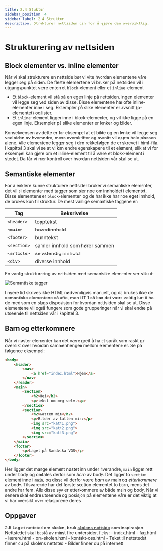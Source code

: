 ```yaml
---
title: 2.4 Stuktur
sidebar_position: 4
sidebar_label: 2.4 Struktur
description: Strukturer nettsiden din for å gjøre den oversiktlig.
---
```


# Strukturering av nettsiden

## Block elementer vs. inline elementer

Når vi skal strukturere en nettside bør vi vite hvordan elementene våre legger seg på siden.
De fleste elementene vi bruker på nettsiden vil i utgangspunktet være enten et `block`-element eller et `inline`-element.

- Et `block`-element vil stå på en egen linje på nettsiden. Ingen elementer vil legge seg ved siden av disse. Disse elementene har ofte inline-elementer inne i seg. Eksempler på slike elementer er avsnitt (p-elementet) og lister.
- Et `inline`-element ligger inne i block-elementer, og vil ikke ligge på en egen linje. Eksempler på slike elementer er lenker og bilder.

Konsekvensen av dette er for eksempel at et bilde og en lenke vil legge seg ved siden av hverandre, mens overskrifter og avsnitt vil oppta hele plassen alene. Alle elementene legger seg i den rekkefølgen de er skrevet i html-fila. I kapittel 3 skal vi se at vi kan endre egenskapene til et element, slik at vi for eksempel kan gjøre om et inline-element til å være et blokk-element i stedet. Da får vi mer kontroll over hvordan nettsiden vår skal se ut.

## Semantiske elementer

For å enklere kunne strukturere nettsider bruker vi semantiske elementer, det vil si elementer med tagger som sier noe om innholdet i elementet.
Disse elementene er `block`-elementer, og de har ikke har noe eget innhold, de brukes kun til struktur.
De mest vanlige semantiske taggene er:

| Tag       | Beksrivelse |
|-----------|-------------|
|`<header>` |topptekst|
|`<main>`   |hovedinnhold|
|`<footer>` |bunntekst|
|`<section>`|samler innhold som hører sammen|
|`<article>`|selvstendig innhold|
|`<div>`    |diverse innhold|

En vanlig strukturering av nettsiden med semantsike elementer ser slik ut:

![Semantiske tagger](./bilder/2_4%20-%20struktur/semantiske-tagger.png)

I nyere tid skrives ikke HTML nødvendigvis manuelt, og da brukes ikke de semantiske elementene så ofte, men i IT 1 så kan det være veldig lurt å ha de med som en slags disposisjon for hvordan nettsiden skal se ut. Disse elementene vil også fungere som gode grupperinger når vi skal endre på utseende til nettsiden vår i kapittel 3.

## Barn og etterkommere

Når vi nøster elementer kan det være greit å ha et språk som raskt gir oversikt over hvordan sammenhengen mellom elementene er. Se på følgende eksempel:

```html
<body>
    <header>
        <nav>
            <a href="index.html">Hjem</a>
        </nav>
    </header>
    <main>
        <section>
            <h2>Hei</h2>
            <p>tekst om meg selv.</p>
        </section>
        <section>
            <h2>Katten min</h2>
            <p>Bilder av katten min:</p>
            <img src="katt1.png">
            <img src="katt2.png">
            <img src="katt3.png">
        </section>
    </main>
    <footer>
        <p>Laget på Sandvika VGS</p>
    </footer>
</body>
```

Her ligger det mange element nøstet inn under hverandre, `main` ligger rett under body og omtales derfor som *barn* av body. Det ligger to `section` element inne i `main`, og disse vil derfor være *barn* av main og *etterkommere* av body. Tilsvarende har det første section elementet to barn, mens det andre har fem. Alle disse syv er etterkommere av både main og body. Når vi senere skal endre utseende og posisjon på elementene våre er det viktig at vi har oversikt over relasjonene deres.

## Oppgaver

2.5 Lag et nettsted om skolen, bruk [skolens nettside](https://viken.no/sandvika-vgs/) som inspirasjon
    - Nettstedet skal bestå av minst fire undersider, f.eks:
      - index.html
      - fag.html
      - lærere.html
      - om-skolen.html
      - kontakt-oss.html
    - Tekst til nettstedet finner du på skolens nettsted
    - Bilder finner du på internett
